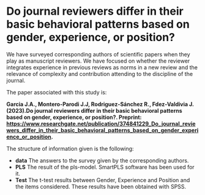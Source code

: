 # Do journal reviewers differ in their basic behavioral patterns based on gender, experience, or position?
We have surveyed corresponding authors of scientific papers when they play as manuscript reviewers. We have focused on whether the reviewer integrates experience in previous reviews as norms in a new review and the relevance of complexity and contribution attending to the discipline of the journal. 

The paper associated with this  study is:

**Garcia J.A., Montero-Parodi J.J, Rodriguez-Sánchez R., Fdez-Valdivia J. (2023).Do journal reviewers differ in their  basic behavioral patterns based on gender, experience, or position?.
 Preprint: https://www.researchgate.net/publication/374841229_Do_journal_reviewers_differ_in_their_basic_behavioral_patterns_based_on_gender_experience_or_position.**

The structure of information given is the following:
* **data** The answers to the survey given by the corresponding authors.
* **PLS** The result of the pls-model. SmartPLS software has been used for it.
* **Test** The t-test results between Gender, Experience and Position and the items considered. These results have been obtained with SPSS.
